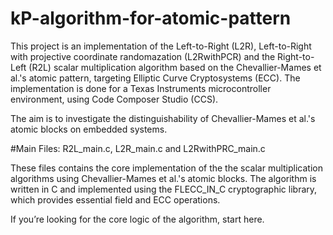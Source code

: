 # kP-algorithm-for-atomic-pattern

This project is an implementation of the Left-to-Right (L2R), Left-to-Right with projective coordinate randomazation (L2RwithPCR) and the Right-to-Left (R2L) scalar multiplication algorithm based on the Chevallier-Mames et al.'s atomic pattern, targeting Elliptic Curve Cryptosystems (ECC). The implementation is done for a Texas Instruments microcontroller environment, using Code Composer Studio (CCS).

The aim is to investigate the distinguishability of Chevallier-Mames et al.'s atomic blocks on embedded systems.

#Main Files: R2L_main.c, L2R_main.c and L2RwithPRC_main.c

These files contains the core implementation of the the scalar multiplication algorithms using Chevallier-Mames et al.'s atomic blocks. The algorithm is written in C and implemented using the FLECC_IN_C cryptographic library, which provides essential field and ECC operations.

If you’re looking for the core logic of the algorithm, start here.
